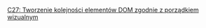 [C27: Tworzenie kolejności elementów DOM zgodnie z porządkiem wizualnym](http://www.w3.org/TR/2016/NOTE-WCAG20-TECHS-20161007/C27)

